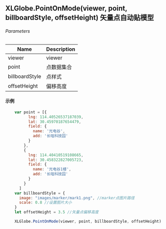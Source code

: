 ##  XLGlobe.PointOnMode(viewer, point, billboardStyle, offsetHeight) 矢量点自动贴模型

###### Parameters


|  Name |  Description |
| ------------ | ------------ |
|  viewer |  viewer |
|  point |  点数据集合 |
|  billboardStyle |  点样式 |
|  offsetHeight |  偏移高度 |

#### 示例

``` javascript
    var point = [{
          lng: 114.40526537187039,
          lat: 30.45970187654479,
          field: {
            name: '光电谷',
            add: '长咀科技园'
          }
        },
        {
          lng: 114.40410519108665,
          lat: 30.458322827005723,
          field: {
            name: '光电谷1楼',
            add: '长咀科技园'
          }
        }
      ]
    var billboardStyle = {
      image: "images/marker/mark1.png", //marker点图片路径
      scale: 0.8 //设置图片大小
    }
    let offsetHeight = 3.5 //矢量点偏移高度

    XLGlobe.PointOnMode(viewer, point, billboardStyle, offsetHeight)
```
